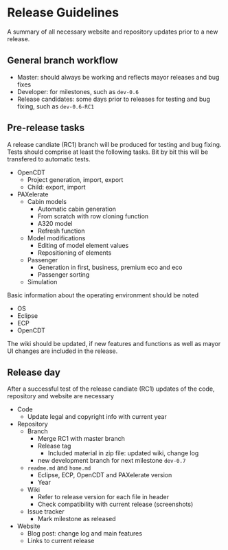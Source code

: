 # Release Guidelines

A summary of all necessary website and repository updates prior to a new release.


## General branch workflow

* Master: should always be working and reflects mayor releases and bug fixes
* Developer: for milestones, such as `dev-0.6`
* Release candidates: some days prior to releases for testing and bug fixing, such as `dev-0.6-RC1`
	
## Pre-release tasks
A release candiate (RC1) branch will be produced for testing and bug fixing. Tests should comprise at least the following tasks. Bit by bit this will be transfered to automatic tests.

* OpenCDT
	* Project generation, import, export
	* Child: export, import
* PAXelerate
	* Cabin models
		* Automatic cabin generation
		* From scratch with row cloning function
		* A320 model
		* Refresh function
	* Model modifications
		* Editing of model element values
		* Repositioning of elements
	* Passenger 
		* Generation in first, business, premium eco and eco
		* Passenger sorting
	* Simulation
	
Basic information about the operating environment should be noted

* OS
* Eclipse
* ECP
* OpenCDT

The wiki should be updated, if new features and functions as well as mayor UI changes are included in the release.

	
## Release day
After a successful test of the release candiate (RC1) updates of the code, repository and website are necessary

* Code
	* Update legal and copyright info with current year
* Repository
	* Branch
		* Merge RC1 with master branch
		* Release tag
			* Included material in zip file: updated wiki, change log
		* new development branch for next milestone `dev-0.7`
	* `readme.md` and `home.md`
		* Eclipse, ECP, OpenCDT and PAXelerate version 
		* Year
	* Wiki
		* Refer to release version for each file in header
		* Check compatibility with current release (screenshots)
	* Issue tracker
		* Mark milestone as released
* Website
	* Blog post: change log and main features
	* Links to current release 




